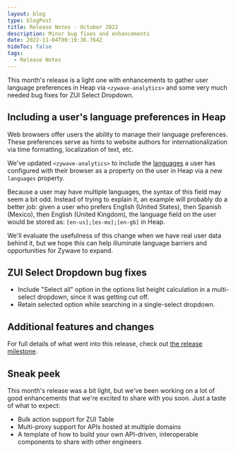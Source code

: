 ```yaml
---
layout: blog
type: blogPost
title: Release Notes - October 2022
description: Minor bug fixes and enhancements
date: 2022-11-04T00:19:36.764Z
hideToc: false
tags:
  - Release Notes
---
```

This month's release is a light one with enhancements to gather user language preferences in Heap via `<zywave-analytics>` and some very much needed bug fixes for ZUI Select Dropdown.

<docs-spacer></docs-spacer>

## Including a user's language preferences in Heap

Web browsers offer users the ability to manage their language preferences. These preferences serve as hints to website authors for internationalization via time formatting, localization of text, etc.

We've updated `<zywave-analytics>` to include the [languages](https://developer.mozilla.org/en-US/docs/Web/API/Navigator/languages) a user has configured with their browser as a property on the user in Heap via a new `languages` property.

Because a user may have multiple languages, the syntax of this field may seem a bit odd. Instead of trying to explain it, an example will probably do a better job: given a user who prefers English (United States), then Spanish (Mexico), then English (United Kingdom), the language field on the user would be stored as: `[en-us];[es-mx];[en-gb]` in Heap.

We'll evaluate the usefulness of this change when we have real user data behind it, but we hope this can help illuminate language barriers and opportunities for Zywave to expand.

<docs-spacer></docs-spacer>

## ZUI Select Dropdown bug fixes

* Include "Select all" option in the options list height calculation in a multi-select dropdown, since it was getting cut off.
* Retain selected option while searching in a single-select dropdown.

## Additional features and changes

F﻿or full details of what went into this release, check out [the release milestone](https://gitlab.com/groups/zywave/app-platform/devkit/-/milestones/29#tab-issues).

## S﻿neak peek

This month's release was a bit light, but we've been working on a lot of good enhancements that we're excited to share with you soon. Just a taste of what to expect:

* B﻿ulk action support for ZUI Table
* M﻿ulti-proxy support for APIs hosted at multiple domains
* A﻿ template of how to build your own API-driven, interoperable components to share with other engineers